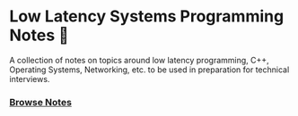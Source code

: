 # Low Latency Systems Programming Notes 📝
A collection of notes on topics around low latency programming, C++, Operating Systems, Networking, etc. to be used in preparation for technical interviews.

### [Browse Notes](https://github.com/thealexcons/low-latency-systems-notes/wiki)
